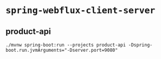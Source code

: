 # `spring-webflux-client-server`

## product-api

```
./mvnw spring-boot:run --projects product-api -Dspring-boot.run.jvmArguments="-Dserver.port=9080"
```